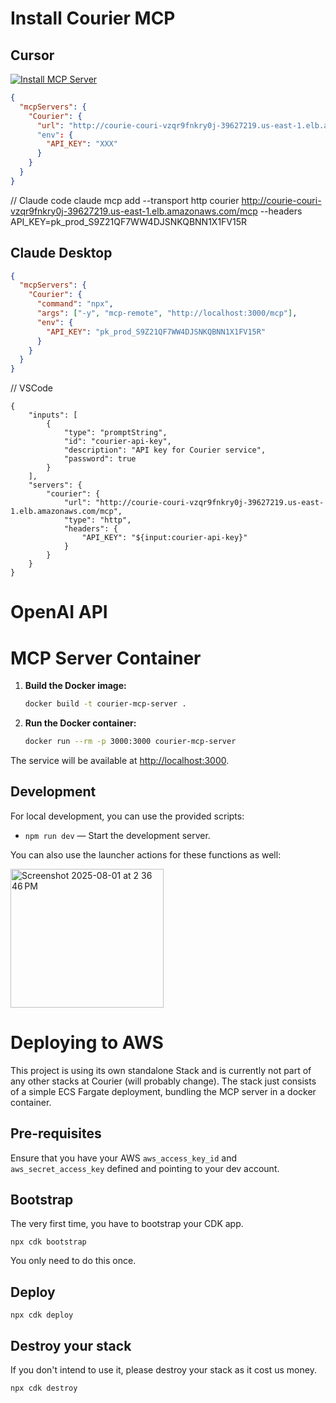 # Install Courier MCP

## Cursor

[![Install MCP Server](https://cursor.com/deeplink/mcp-install-dark.svg)](https://cursor.com/install-mcp?name=Courier&config=JTdCJTIydXJsJTIyJTNBJTIyaHR0cHMlM0ElMkYlMkZhcGkuY291cmllci5jb20lMkZtY3AlMjIlMkMlMjJlbnYlMjIlM0ElN0IlMjJBUElfS0VZJTIyJTNBJTIyJTdCJTdCQ09VUklFUl9BUElfS0VZJTdEJTdEJTIyJTdEJTdE)

```json
{
  "mcpServers": {
    "Courier": {
      "url": "http://courie-couri-vzqr9fnkry0j-39627219.us-east-1.elb.amazonaws.com/mcp", // TODO: Get real url
      "env": {
        "API_KEY": "XXX"
      }
    }
  }
}
```

// Claude code
claude mcp add --transport http courier http://courie-couri-vzqr9fnkry0j-39627219.us-east-1.elb.amazonaws.com/mcp --headers API_KEY=pk_prod_S9Z21QF7WW4DJSNKQBNN1X1FV15R

## Claude Desktop

```json
{
  "mcpServers": {
    "Courier": {
      "command": "npx",
      "args": ["-y", "mcp-remote", "http://localhost:3000/mcp"],
      "env": {
        "API_KEY": "pk_prod_S9Z21QF7WW4DJSNKQBNN1X1FV15R"
      }
    }
  }
}
```

// VSCode
```
{
	"inputs": [
		{
			"type": "promptString",
			"id": "courier-api-key",
			"description": "API key for Courier service",
			"password": true
		}
	],
	"servers": {
		"courier": {
			"url": "http://courie-couri-vzqr9fnkry0j-39627219.us-east-1.elb.amazonaws.com/mcp",
			"type": "http",
			"headers": {
				"API_KEY": "${input:courier-api-key}"
			}
		}
	}
}
```

# OpenAI API


# MCP Server Container

1. **Build the Docker image:**

   ```sh
   docker build -t courier-mcp-server .
   ```

2. **Run the Docker container:**

   ```sh
   docker run --rm -p 3000:3000 courier-mcp-server
   ```

The service will be available at [http://localhost:3000](http://localhost:3000).

## Development

For local development, you can use the provided scripts:

- `npm run dev` — Start the development server.

You can also use the launcher actions for these functions as well:

<img width="245" height="222" alt="Screenshot 2025-08-01 at 2 36 46 PM" src="https://github.com/user-attachments/assets/d9c06cae-9b2b-4e30-90bc-441e11ef633e" />

# Deploying to AWS

This project is using its own standalone Stack and is currently not part of any other stacks at 
Courier (will probably change). The stack just consists of a simple ECS Fargate deployment, bundling
the MCP server in a docker container.

## Pre-requisites

Ensure that you have your AWS `aws_access_key_id` and `aws_secret_access_key` defined and pointing to your
dev account.

## Bootstrap

The very first time, you have to bootstrap your CDK app.

`npx cdk bootstrap`

You only need to do this once.

## Deploy

`npx cdk deploy`

## Destroy your stack

If you don't intend to use it, please destroy your stack as it cost us money.

`npx cdk destroy`




